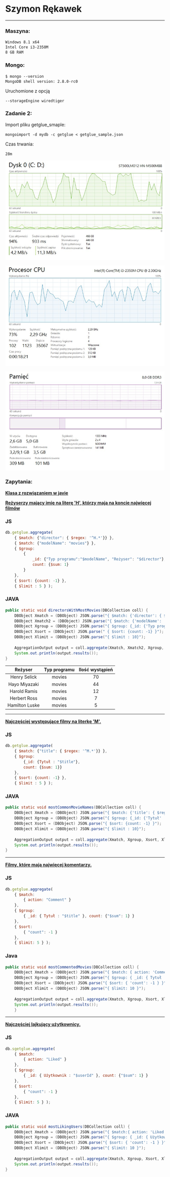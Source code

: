 # Szymon Rękawek
----
### Maszyna:
```
Windows 8.1 x64
Intel Core i3-2350M 
8 GB RAM
```

### Mongo:
```
$ mongo --version
MongoDB shell version: 2.8.0-rc0
```
Uruchomione z opcją
```
--storageEngine wiredtiger
```
### Zadanie 2:

Import pliku getglue_smaple:
```
mongoimport -d mydb -c getglue < getglue_sample.json
```

Czas trwania:
```
28m
```
![alt tag](https://raw.githubusercontent.com/waveq/nosqlUG/master/screens/2%20HDD.jpg?token=ABKxe8maqj0J08R5YJJ6XKVolkeAyF1yks5UdOmMwA%3D%3D)

![alt tag](https://raw.githubusercontent.com/waveq/nosqlUG/master/screens/2%20CPU.jpg?token=ABKxe4KL4RglMSUG7ksDhTP6mhhDUsAIks5UdOl9wA%3D%3D)

![alt tag](https://raw.githubusercontent.com/waveq/nosqlUG/master/screens/2%20RAM.jpg?token=ABKxe4G6kgZPtmeFr7UMsJDrKJH6yPriks5UdOmWwA%3D%3D)

### Zapytania:

**[Klasa z rozwiązaniem w javie](/scripts/2.java)**

**[Reżyserzy mający imię na literę 'H', którzy mają na koncie najwięcej filmów](/scripts/s1.js)**


### JS
```js
db.getglue.aggregate( 
 	{ $match: {"director": { $regex: '^H.*'}} },
	{ $match: {"modelName": "movies"} },
    { $group: 
    	{
    		_id: {"Typ programu":"$modelName", "Reżyser": "$director"}, 
    		count: {$sum: 1}
    	}
    },
    { $sort: {count: -1} },
    { $limit : 5 } );
```

### JAVA

```java
public static void directorsWithMostMovies(DBCollection coll) {
	DBObject Xmatch = (DBObject) JSON.parse("{ $match: {'director': { $regex: '^H.*'}} }");
	DBObject Xmatch2 = (DBObject) JSON.parse("{ $match: {'modelName': 'movies'} }");
	DBObject Xgroup = (DBObject) JSON.parse("{ $group: {_id: {'Typ programu':'$modelName', 'Reżyser': '$director'}, count: {$sum: 1}}");
	DBObject Xsort = (DBObject) JSON.parse(" { $sort: {count: -1} }");
	DBObject Xlimit = (DBObject) JSON.parse("{ $limit : 10}");
		
	AggregationOutput output = coll.aggregate(Xmatch, Xmatch2, Xgroup, Xsort, Xlimit);
	System.out.println(output.results());
}
```
|     Reżyser    | Typ programu | Ilość wystąpień |
|:--------------:|:------------:|:---------------:|
|  Henry Selick  |    movies    |        70       |
|  Hayo Miyazaki |    movies    |        44       |
|  Harold Ramis  |    movies    |        12       |
|  Herbert Ross  |    movies    |        7        |
| Hamilton Luske |    movies    |        5        |

---

**[Najczęściej występujące filmy na literkę 'M'.](/scripts/s2.js)**

### JS

```js
db.getglue.aggregate(
    { $match: {"title": { $regex: '^M.*'}} },
    { $group: 
        {_id: {Tytuł : "$title"}, 
        count: {$sum: 1}} 
    },
    { $sort: {count: -1} },
    { $limit : 5 } );
```

### JAVA

```java
public static void mostCommonMovieNames(DBCollection coll) {
	DBObject Xmatch = (DBObject) JSON.parse("{ $match: {'title': { $regex: '^M.*'}} }");
	DBObject Xgroup = (DBObject) JSON.parse("{ $group: {_id: {'Tytuł' : '$title'}, count: {$sum: 1}} }");
	DBObject Xsort = (DBObject) JSON.parse("{ $sort: {count: -1} }");
	DBObject Xlimit = (DBObject) JSON.parse("{ $limit : 10}");
		
	AggregationOutput output = coll.aggregate(Xmatch, Xgroup, Xsort, Xlimit);
	System.out.println(output.results());
} 
```
---

**[Filmy, które mają najwięcej komentarzy.](/scripts/s3.js)**

### JS

```js
db.getglue.aggregate( 
	{ $match: 
		{ action: "Comment" }
	},
	{ $group: 
		{ _id: { Tytuł : "$title" }, count: {"$sum": 1} } 
	}, 
	{ $sort: 
		{ "count": -1 } 
	}, 
	{ $limit: 5 } );
```

### Java

```java
public static void mostCommentedMovies(DBCollection coll) {
	DBObject Xmatch = (DBObject) JSON.parse("{ $match: { action: 'Comment' }}");
	DBObject Xgroup = (DBObject) JSON.parse("{ $group: { _id: { Tytuł : '$title' }, 'count': {'$sum': 1} } }");
	DBObject Xsort = (DBObject) JSON.parse("{ $sort: { 'count': -1 } }");
	DBObject Xlimit = (DBObject) JSON.parse("{ $limit: 10 }");
		
	AggregationOutput output = coll.aggregate(Xmatch, Xgroup, Xsort, Xlimit);
	System.out.println(output.results());
	}
```
---

**[Najczęściej lajkujący użytkownicy.](/scripts/s4.js)**

### JS

```js
db.sgetglue.aggregate( 
	{ $match: 
		{ action: "Liked" }
	},
	{ $group: 
		{ _id: { Użytkownik : "$userId" }, count: {"$sum": 1} } 
	}, 
	{ $sort: 
		{ "count": -1 } 
	}, 
	{ $limit: 5 } );
```

### JAVA

```java
public static void mostLikingUsers(DBCollection coll) {
	DBObject Xmatch = (DBObject) JSON.parse("{ $match:{ action: 'Liked' }}");
	DBObject Xgroup = (DBObject) JSON.parse("{ $group: { _id: { Użytkownik : '$userId' }, 'count': {'$sum': 1} } }");
	DBObject Xsort = (DBObject) JSON.parse("{ $sort: { 'count': -1 } }");
	DBObject Xlimit = (DBObject) JSON.parse("{ $limit: 10 }");
		
	AggregationOutput output = coll.aggregate(Xmatch, Xgroup, Xsort, Xlimit);
	System.out.println(output.results());
}
```


